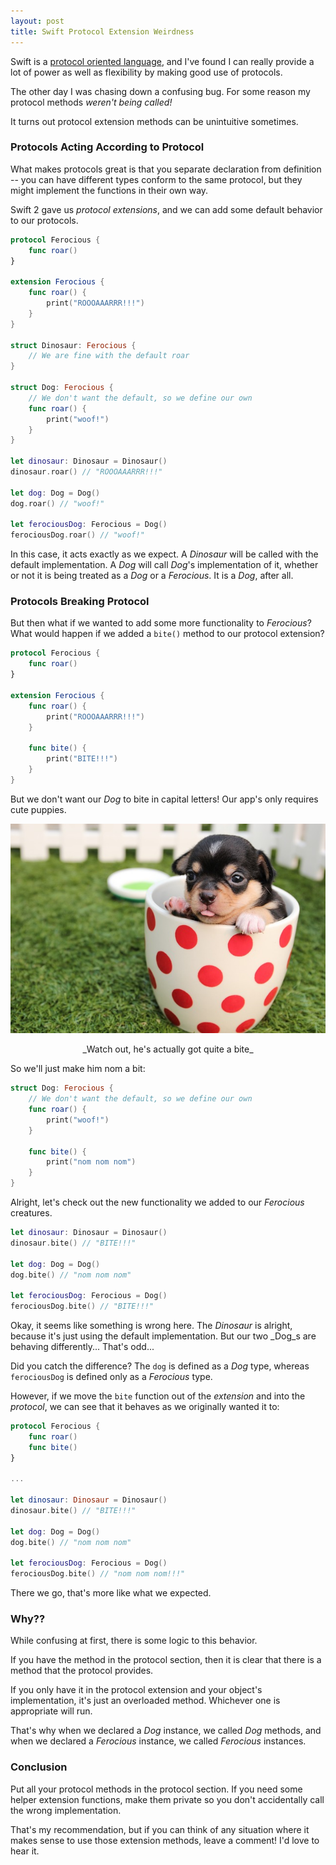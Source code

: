 ```yaml
---
layout: post
title: Swift Protocol Extension Weirdness
---
```


Swift is a [protocol oriented language](https://developer.apple.com/videos/play/wwdc2015-408/), and I've found I can really provide a lot of power as well as flexibility by making good use of protocols. 

The other day I was chasing down a confusing bug. For some reason my protocol methods _weren't being called!_

It turns out protocol extension methods can be unintuitive sometimes.


<!--excerpt-->

### Protocols Acting According to Protocol

What makes protocols great is that you separate declaration from definition -- you can have different types conform to the same protocol, but they might implement the functions in their own way.

Swift 2 gave us _protocol extensions_, and we can add some default behavior to our protocols.

```Swift
protocol Ferocious {
    func roar()
}

extension Ferocious {
    func roar() {
        print("ROOOAAARRR!!!")
    }
}

struct Dinosaur: Ferocious {
    // We are fine with the default roar
}

struct Dog: Ferocious {
    // We don't want the default, so we define our own
    func roar() {
        print("woof!")
    }
}

let dinosaur: Dinosaur = Dinosaur()
dinosaur.roar() // "ROOOAAARRR!!!"

let dog: Dog = Dog()
dog.roar() // "woof!"

let ferociousDog: Ferocious = Dog()
ferociousDog.roar() // "woof!"
```

In this case, it acts exactly as we expect. A _Dinosaur_ will be called with the default implementation. A _Dog_ will call _Dog_'s implementation of it, whether or not it is being treated as a _Dog_ or a _Ferocious_. It is a _Dog_, after all.

### Protocols Breaking Protocol

But then what if we wanted to add some more functionality to _Ferocious_? What would happen if we added a `bite()` method to our protocol extension?

```Swift
protocol Ferocious {
	func roar()
}

extension Ferocious {
	func roar() {
		print("ROOOAAARRR!!!")
	}
	
	func bite() {
	    print("BITE!!!")
	}
}
```

But we don't want our _Dog_ to bite in capital letters! Our app's only requires cute puppies.

![Puppy in Mug Cup](/public/images/20160120/ferocious-puppy.jpg)

<center>_Watch out, he's actually got quite a bite_</center>

So we'll just make him nom a bit:

```Swift
struct Dog: Ferocious {
    // We don't want the default, so we define our own
    func roar() {
        print("woof!")
    }
   	 
    func bite() {
        print("nom nom nom")
    }
}
```

Alright, let's check out the new functionality we added to our _Ferocious_ creatures.

```Swift
let dinosaur: Dinosaur = Dinosaur()
dinosaur.bite() // "BITE!!!"

let dog: Dog = Dog()
dog.bite() // "nom nom nom"

let ferociousDog: Ferocious = Dog()
ferociousDog.bite() // "BITE!!!"
```
Okay, it seems like something is wrong here. The _Dinosaur_ is alright, because it's just using the default implementation. But our two _Dog_s are behaving differently... That's odd...

Did you catch the difference? The `dog` is defined as a _Dog_ type, whereas `ferociousDog` is defined only as a _Ferocious_ type. 

However, if we move the `bite` function out of the _extension_ and into the _protocol_, we can see that it behaves as we originally wanted it to:

```Swift
protocol Ferocious {
	func roar()
	func bite()
}

...

let dinosaur: Dinosaur = Dinosaur()
dinosaur.bite() // "BITE!!!"

let dog: Dog = Dog()
dog.bite() // "nom nom nom"

let ferociousDog: Ferocious = Dog()
ferociousDog.bite() // "nom nom nom!!!"
```

There we go, that's more like what we expected.

### Why??

While confusing at first, there is some logic to this behavior. 

If you have the method in the protocol section, then it is clear that there is a method that the protocol provides. 

If you only have it in the protocol extension and your object's implementation, it's just an overloaded method. Whichever one is appropriate will run. 

That's why when we declared a _Dog_ instance, we called _Dog_ methods, and when we declared a _Ferocious_ instance, we called _Ferocious_ instances.

### Conclusion

Put all your protocol methods in the protocol section. If you need some helper extension functions, make them private so you don't accidentally call the wrong implementation.

That's my recommendation, but if you can think of any situation where it makes sense to use those extension methods, leave a comment! I'd love to hear it.
